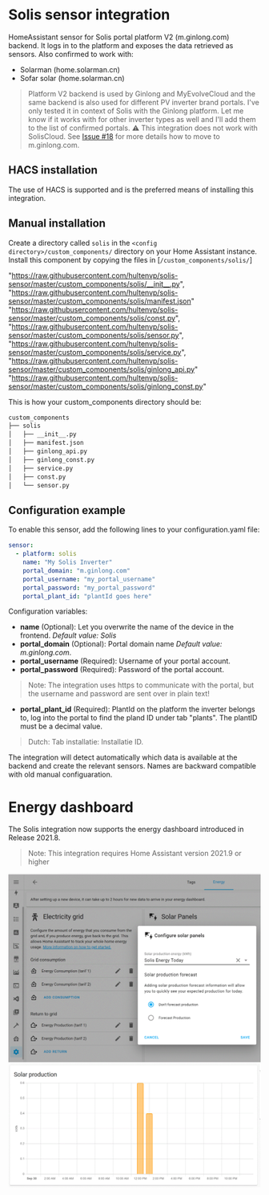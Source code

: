 # Solis sensor integration
HomeAssistant sensor for Solis portal platform V2 (m.ginlong.com) backend. It logs in to the platform and exposes the data retrieved as sensors.
Also confirmed to work with:
* Solarman (home.solarman.cn)
* Sofar solar (home.solarman.cn)

> Platform V2 backend is used by Ginlong and MyEvolveCloud and the same backend is also used for different PV inverter brand portals. I've only tested it in context of Solis with the Ginlong platform. Let me know if it works with for other inverter types as well and I'll add them to the list of confirmed portals.
> :warning: This integration does not work with SolisCloud. See [Issue #18](https://github.com/hultenvp/solis-sensor/issues/18) for more details how to move to m.ginlong.com.

## HACS installation

The use of HACS is supported and is the preferred means of installing this integration.

## Manual installation

Create a directory called `solis` in the `<config directory>/custom_components/` directory on your Home Assistant instance.
Install this component by copying the files in [`/custom_components/solis/`]

"https://raw.githubusercontent.com/hultenvp/solis-sensor/master/custom_components/solis/__init__.py",
"https://raw.githubusercontent.com/hultenvp/solis-sensor/master/custom_components/solis/manifest.json"
"https://raw.githubusercontent.com/hultenvp/solis-sensor/master/custom_components/solis/const.py",
"https://raw.githubusercontent.com/hultenvp/solis-sensor/master/custom_components/solis/sensor.py",
"https://raw.githubusercontent.com/hultenvp/solis-sensor/master/custom_components/solis/service.py",
"https://raw.githubusercontent.com/hultenvp/solis-sensor/master/custom_components/solis/ginlong_api.py"
"https://raw.githubusercontent.com/hultenvp/solis-sensor/master/custom_components/solis/ginlong_const.py"

This is how your custom_components directory should be:
```bash
custom_components
├── solis
│   ├── __init__.py
│   ├── manifest.json
│   ├── ginlong_api.py
│   ├── ginlong_const.py
│   ├── service.py
│   ├── const.py
│   └── sensor.py
```

## Configuration example

To enable this sensor, add the following lines to your configuration.yaml file:

``` YAML
sensor:
  - platform: solis
    name: "My Solis Inverter"
    portal_domain: "m.ginlong.com"
    portal_username: "my_portal_username"
    portal_password: "my_portal_password"
    portal_plant_id: "plantId goes here"
```

Configuration variables:

* **name** (Optional): Let you overwrite the name of the device in the frontend. *Default value: Solis*
* **portal_domain** (Optional): Portal domain name *Default value: m.ginlong.com*.
* **portal_username** (Required): Username of your portal account.
* **portal_password** (Required): Password of the portal account. 
> Note: The integration uses https to communicate with the portal, but the username and password are sent over in plain text!
* **portal_plant_id** (Required): PlantId on the platform the inverter belongs to, log into the portal to find the pland ID under tab "plants". The plantID must be a decimal value. 
> Dutch: Tab installatie: Installatie ID. 

The integration will detect automatically which data is available at the backend and create the relevant sensors. Names are backward compatible with old manual configuaration.

# Energy dashboard
The Solis integration now supports the energy dashboard introduced in Release 2021.8. 
> Note: This integration requires Home Assistant version 2021.9 or higher

![dashboard integration](./image/energy_dashboard_integration.GIF)
![energy production](./image/solar_production_energy_dashboard.GIF)
